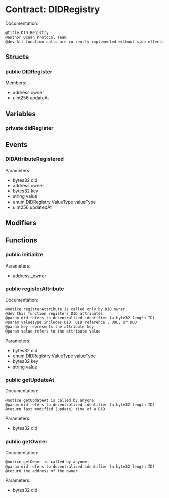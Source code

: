 
# Contract: DIDRegistry

Documentation:
```
@title DID Registry
@author Ocean Protocol Team
@dev All function calls are currently implemented without side effects
```

## Structs

### public DIDRegister
Members:
* address owner
* uint256 updateAt

## Variables

### private didRegister

## Events

###  DIDAttributeRegistered
Parameters:
* bytes32 did
* address owner
* bytes32 key
* string value
* enum DIDRegistry.ValueType valueType
* uint256 updatedAt

## Modifiers

## Functions

### public initialize
Parameters:
* address _owner

### public registerAttribute

Documentation:

```
@notice registerAttribute is called only by DID owner.
@dev this function registers DID attributes
@param did refers to decentralized identifier (a byte32 length ID)
@param valueType includes DID, DID reference , URL, or DDO
@param key represents the attribute key
@param value refers to the attribute value
```
Parameters:
* bytes32 did
* enum DIDRegistry.ValueType valueType
* bytes32 key
* string value

### public getUpdateAt

Documentation:

```
@notice getUpdateAt is called by anyone.
@param did refers to decentralized identifier (a byte32 length ID)
@return last modified (update) time of a DID
```
Parameters:
* bytes32 did

### public getOwner

Documentation:

```
@notice getOwner is called by anyone.
@param did refers to decentralized identifier (a byte32 length ID)
@return the address of the owner
```
Parameters:
* bytes32 did
